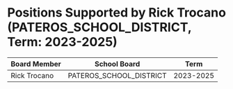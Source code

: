 # Positions Supported by Rick Trocano (PATEROS_SCHOOL_DISTRICT, Term: 2023-2025)

| Board Member | School Board | Term |
|--------------|--------------|------|
| Rick Trocano | PATEROS_SCHOOL_DISTRICT | 2023-2025 |

